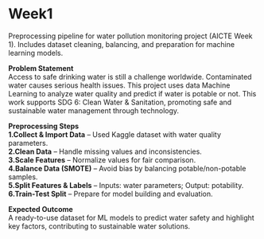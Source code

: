# Week1
Preprocessing pipeline for water pollution monitoring project (AICTE Week 1). Includes dataset cleaning, balancing, and preparation for machine learning models.


**Problem Statement**<br>
Access to safe drinking water is still a challenge worldwide. Contaminated water causes serious health issues. This project uses data Machine Learning to analyze water quality and predict if water is potable or not.
This work supports SDG 6: Clean Water & Sanitation, promoting safe and sustainable water management through technology.

**Preprocessing Steps**<br>
**1.Collect & Import Data** – Used Kaggle dataset with water quality parameters.<br>
**2.Clean Data** – Handle missing values and inconsistencies. <br>
**3.Scale Features** – Normalize values for fair comparison.<br>
**4.Balance Data (SMOTE)** – Avoid bias by balancing potable/non-potable samples.<br>
**5.Split Features & Labels** – Inputs: water parameters; Output: potability.<br>
**6.Train-Test Split** – Prepare for model building and evaluation.

**Expected Outcome**<br>
A ready-to-use dataset for ML models to predict water safety and highlight key factors, contributing to sustainable water solutions.
